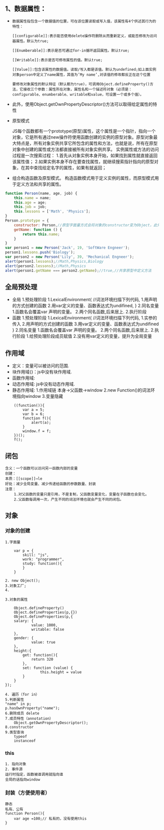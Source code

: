 ## 1、数据属性：

*     数据属性指包含一个数据值的位置，可在该位置读取或写入值，该属性有4个供述其行为的特性：

      [[configurable]]:表示能否使用delete操作符删除从而重新定义，或能否修改为访问器属性。默认为true;

      [[Enumberable]]:表示是否可通过for-in循环返回属性。默认true;

      [[Writable]]:表示是否可修改属性的值。默认true;

      [[Value]]:包含该属性的数据值。读取/写入都是该值。默认为undefined;如上面实例对象person中定义了name属性，其值为’My name’,对该值的修改都反正在这个位置

      要修改对象属性的默认特征（默认都为true)，可调用Object.defineProperty()方法，它接收三个参数：属性所在对象，属性名和一个描述符对象（必须是：configurable、enumberable、writable和value，可设置一个或多个值）。

*    此外，使用Object.getOwnPropertyDescriptor()方法可以取得给定属性的特性

*   原型模式

     JS每个函数都有一个prototype(原型)属性，这个属性是一个指针，指向一个对象，它是所有通过new操作符使用函数创建的实例的原型对象。原型对象最大特点是，所有对象实例共享它所包含的属性和方法，也就是说，所有在原型对象中创建的属性或方法都直接被所有对象实例共享。
     	实例属性或方法的访问过程是一次搜索过程：
		1.首先从对象实例本身开始，如果找到属性就直接返回该属性值；
		2.如果实例本身不存在要查找属性，就继续搜索指针指向的原型对象，在其中查找给定名字的属性，如果有就返回；
*	组合构造函数及原型模式。
	构造函数模式用于定义实例的属性，而原型模式用于定义方法和共享的属性。

``` javascript
function Person(name, age, job) {
    this.name = name;
    this.age = age;
    this.job = job;
    this.lessons = ['Math', 'Physics'];
}
Person.prototype = {
    constructor: Person,//原型字面量方式会将对象的constructor变为Object，此外强制指回Person
    getName: function () {
        return this.name;
    }
}
var person1 = new Person('Jack', 19, 'SoftWare Engneer');
person1.lessons.push('Biology');
var person2 = new Person('Lily', 39, 'Mechanical Engneer');
alert(person1.lessons);//Math,Physics,Biology
alert(person2.lessons);//Math,Physics
alert(person1.getName === person2.getName);//true,//共享原型中定义方法
```

##   全局预处理
* 全局 
	1.预处理阶段
		1.LexicalEnvironment{  //词法环境扫描下列代码,
			1.用声明的方式创建的函数
			2.用var定义的变量、函数表达式为undifined, 
		}
		2.同名变量
			1.函数名会覆盖var 声明的变量。
			2.两个同名函数,后来居上.
	2.执行阶段
* 函数
	1.预处理阶段
		1.LexicalEnvironment{  //词法环境扫描下列代码,
			1.实参的传入
			2.用声明的方式创建的函数
			3.用var定义的变量、函数表达式为undifined
		}
		2.同名变量
			1.函数名会覆盖var 声明的变量。
			2.两个同名函数,后来居上.
	2.执行阶段
		1.给预处理阶段成员赋值
		2.没有用var定义的变量，提升为全局变量

## 作用域
* 定义：变量可以被访问的范围.
* 块作用域{}：js中没有块作用域.
* 函数作用域:
* 动态作用域: js中没有动态作用域.
* 静态作用域: 
	1.作用域链 本身→父函数→window
	2.new Function()的词法环境指向window
	3.变量隐藏
```
	((function()){
		var a = 5;
		var b = 6;
		function f(){
			alert(a);
		}
		window.f = f;
	})();
	f();
```

## 闭包
	含义：一个函数可以访问另一函数内部的变量
	创建：
	本质：[[scope]]→le
	好处：减少全局变量、减少传递给函数的参数数量、封装
	注意：
		1.对父函数的变量只是引用，不是复制，父函数变量变化，变量在子函数也会变化。
		2.父函数每调用一次，产生不同的词法环境也就会产生不同的闭包。

## 对象

### 对象的创建
	1.字面量 
```
	var p = {
		skill: "js",
		work: "programmer",
		study: function(){
		}
	}
```
	2. new Object();
	3.对象工厂;
	4.	

	3.对象的属性
```
	Object.defineProperty()
	Object.defineProperties(p,{})
	Object.defineProperties(p,{
	salary: {
			value: 1000,
			writable: false
	},
	gender: {
			value: true
	},
	height:{
		get: function(){
			return 320
		},
		set: function (value) {
				this.height = value
		}
	}
});
```
	4. 遍历（for in）
	5.判断属性
	"name" in p;
	p.hasOwnProperty("name");
	6.删除成员 delete
	7.成员特性（annotation）
		Object.getOwnPropertyDescriptor();
	8.constructor
	9.类型查询
		typeof
		instanceof 
### this
	1. 指向对象
	2. 事件源
	运行时指定，函数被谁调用就指向谁
	全局的话指向window

### 封装（方便使用者）
	
	静态
	私有、公有
	function Person(){
		var age =100;// 私有的，没有使用this
	}